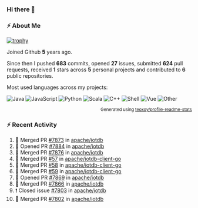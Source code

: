 ### Hi there 👋

### :zap: About Me

[![trophy](https://github-profile-trophy.vercel.app/?username=HTHou&theme=onedark)](https://github.com/ryo-ma/github-profile-trophy)
   
Joined Github **5** years ago.

Since then I pushed **683** commits, opened **27** issues, submitted **624** pull requests, received **1** stars across **5** personal projects and contributed to **6** public repositories.

Most used languages across my projects:

![Java](https://img.shields.io/static/v1?style=flat-square&label=%E2%A0%80&color=555&labelColor=%23b07219&message=Java%EF%B8%B194.4%25)
![JavaScript](https://img.shields.io/static/v1?style=flat-square&label=%E2%A0%80&color=555&labelColor=%23f1e05a&message=JavaScript%EF%B8%B11.4%25)
![Python](https://img.shields.io/static/v1?style=flat-square&label=%E2%A0%80&color=555&labelColor=%233572A5&message=Python%EF%B8%B10.7%25)
![Scala](https://img.shields.io/static/v1?style=flat-square&label=%E2%A0%80&color=555&labelColor=%23c22d40&message=Scala%EF%B8%B10.6%25)
![C++](https://img.shields.io/static/v1?style=flat-square&label=%E2%A0%80&color=555&labelColor=%23f34b7d&message=C%2B%2B%EF%B8%B10.6%25)
![Shell](https://img.shields.io/static/v1?style=flat-square&label=%E2%A0%80&color=555&labelColor=%2389e051&message=Shell%EF%B8%B10.4%25)
![Vue](https://img.shields.io/static/v1?style=flat-square&label=%E2%A0%80&color=555&labelColor=%2341b883&message=Vue%EF%B8%B10.3%25)
![Other](https://img.shields.io/static/v1?style=flat-square&label=%E2%A0%80&color=555&labelColor=%23ededed&message=Other%EF%B8%B11.2%25)

<p align="right"><sub>Generated using <a href="https://github.com/marketplace/actions/profile-readme-stats">teoxoy/profile-readme-stats</a></sub></p>


<!--![](https://github.com/HTHou/HTHou/blob/output/github-contribution-grid-snake.svg)-->

<!--![Haonan Hou's github stats](https://github-readme-stats.vercel.app/api?username=HTHou&count_private=true&show_icons=true&theme=onedark)-->

<!--![Haonan Hou's wakatime stats](https://github-readme-stats.vercel.app/api/wakatime?username=HTHou&layout=compact&theme=onedark)-->

<!--![Top Langs](https://github-readme-stats.vercel.app/api/top-langs/?username=HTHou&theme=onedark&layout=compact)-->

### :zap: Recent Activity
<!--START_SECTION:activity-->
1. 🎉 Merged PR [#7873](https://github.com/apache/iotdb/pull/7873) in [apache/iotdb](https://github.com/apache/iotdb)
2. 💪 Opened PR [#7884](https://github.com/apache/iotdb/pull/7884) in [apache/iotdb](https://github.com/apache/iotdb)
3. 🎉 Merged PR [#7876](https://github.com/apache/iotdb/pull/7876) in [apache/iotdb](https://github.com/apache/iotdb)
4. 🎉 Merged PR [#57](https://github.com/apache/iotdb-client-go/pull/57) in [apache/iotdb-client-go](https://github.com/apache/iotdb-client-go)
5. 🎉 Merged PR [#58](https://github.com/apache/iotdb-client-go/pull/58) in [apache/iotdb-client-go](https://github.com/apache/iotdb-client-go)
6. 🎉 Merged PR [#59](https://github.com/apache/iotdb-client-go/pull/59) in [apache/iotdb-client-go](https://github.com/apache/iotdb-client-go)
7. 💪 Opened PR [#7869](https://github.com/apache/iotdb/pull/7869) in [apache/iotdb](https://github.com/apache/iotdb)
8. 🎉 Merged PR [#7866](https://github.com/apache/iotdb/pull/7866) in [apache/iotdb](https://github.com/apache/iotdb)
9. ❗️ Closed issue [#7803](https://github.com/apache/iotdb/issues/7803) in [apache/iotdb](https://github.com/apache/iotdb)
10. 🎉 Merged PR [#7802](https://github.com/apache/iotdb/pull/7802) in [apache/iotdb](https://github.com/apache/iotdb)
<!--END_SECTION:activity-->

<!--
**HTHou/HTHou** is a ✨ _special_ ✨ repository because its `README.md` (this file) appears on your GitHub profile.

Here are some ideas to get you started:

- 🔭 I’m currently working on ...
- 🌱 I’m currently learning ...
- 👯 I’m looking to collaborate on ...
- 🤔 I’m looking for help with ...
- 💬 Ask me about ...
- 📫 How to reach me: ...
- 😄 Pronouns: ...
- ⚡ Fun fact: ...
-->
